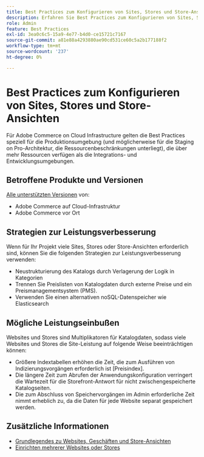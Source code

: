 ```yaml
---
title: Best Practices zum Konfigurieren von Sites, Stores und Store-Ansichten
description: Erfahren Sie Best Practices zum Konfigurieren von Sites, Stores und Store-Ansichten, um die Site-Leistung zu maximieren.
role: Admin
feature: Best Practices
exl-id: 3ea0c6c5-15a9-4e77-b4d0-ce15721c7167
source-git-commit: a81e88a4293880ae90cd531ce60c5a2b177188f2
workflow-type: tm+mt
source-wordcount: '237'
ht-degree: 0%

---
```


# Best Practices zum Konfigurieren von Sites, Stores und Store-Ansichten

Für Adobe Commerce on Cloud Infrastructure gelten die Best Practices speziell für die Produktionsumgebung (und möglicherweise für die Staging on Pro-Architektur, die Ressourcenbeschränkungen unterliegt), die über mehr Ressourcen verfügen als die Integrations- und Entwicklungsumgebungen.

## Betroffene Produkte und Versionen

[Alle unterstützten Versionen](../../../release/versions.md) von:

- Adobe Commerce auf Cloud-Infrastruktur
- Adobe Commerce vor Ort

## Strategien zur Leistungsverbesserung

Wenn für Ihr Projekt viele Sites, Stores oder Store-Ansichten erforderlich sind, können Sie die folgenden Strategien zur Leistungsverbesserung verwenden:

- Neustrukturierung des Katalogs durch Verlagerung der Logik in Kategorien
- Trennen Sie Preislisten von Katalogdaten durch externe Preise und ein Preismanagementsystem (PMS).
- Verwenden Sie einen alternativen noSQL-Datenspeicher wie Elasticsearch

## Mögliche Leistungseinbußen

Websites und Stores sind Multiplikatoren für Katalogdaten, sodass viele Websites und Stores die Site-Leistung auf folgende Weise beeinträchtigen können:

- Größere Indextabellen erhöhen die Zeit, die zum Ausführen von Indizierungsvorgängen erforderlich ist [Preisindex].
- Die längere Zeit zum Abrufen der Anwendungskonfiguration verringert die Wartezeit für die Storefront-Antwort für nicht zwischengespeicherte Katalogseiten.
- Die zum Abschluss von Speichervorgängen im Admin erforderliche Zeit nimmt erheblich zu, da die Daten für jede Website separat gespeichert werden.


## Zusätzliche Informationen

- [Grundlegendes zu Websites, Geschäften und Store-Ansichten](https://devdocs.magento.com/cloud/configure/configure-best-practices.html#sites)
- [Einrichten mehrerer Websites oder Stores](https://devdocs.magento.com/cloud/project/project-multi-sites.html)
